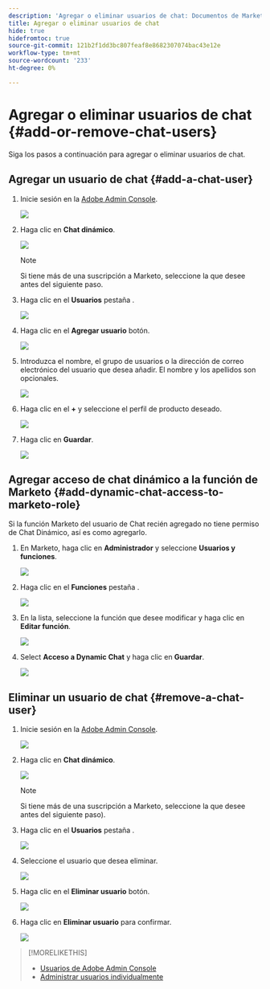 ```yaml
---
description: 'Agregar o eliminar usuarios de chat: Documentos de Marketo: Documentación del producto'
title: Agregar o eliminar usuarios de chat
hide: true
hidefromtoc: true
source-git-commit: 121b2f1dd3bc807feaf8e8682307074bac43e12e
workflow-type: tm+mt
source-wordcount: '233'
ht-degree: 0%

---
```


# Agregar o eliminar usuarios de chat {#add-or-remove-chat-users}

Siga los pasos a continuación para agregar o eliminar usuarios de chat.

## Agregar un usuario de chat {#add-a-chat-user}

1. Inicie sesión en la [Adobe Admin Console](https://adminconsole.adobe.com/).

   ![](assets/add-or-remove-chat-users-1.png)

1. Haga clic en **Chat dinámico**.

   ![](assets/add-or-remove-chat-users-2.png)

   >[!NOTE]
   >
   >Si tiene más de una suscripción a Marketo, seleccione la que desee antes del siguiente paso.

1. Haga clic en el **Usuarios** pestaña .

   ![](assets/add-or-remove-chat-users-3.png)

1. Haga clic en el **Agregar usuario** botón.

   ![](assets/add-or-remove-chat-users-4.png)

1. Introduzca el nombre, el grupo de usuarios o la dirección de correo electrónico del usuario que desea añadir. El nombre y los apellidos son opcionales.

   ![](assets/add-or-remove-chat-users-5.png)

1. Haga clic en el **+** y seleccione el perfil de producto deseado.

   ![](assets/add-or-remove-chat-users-6.png)

1. Haga clic en **Guardar**.

   ![](assets/add-or-remove-chat-users-7.png)

## Agregar acceso de chat dinámico a la función de Marketo {#add-dynamic-chat-access-to-marketo-role}

Si la función Marketo del usuario de Chat recién agregado no tiene permiso de Chat Dinámico, así es como agregarlo.

1. En Marketo, haga clic en **Administrador** y seleccione **Usuarios y funciones**.

   ![](assets/add-or-remove-chat-users-8.png)

1. Haga clic en el **Funciones** pestaña .

   ![](assets/add-or-remove-chat-users-9.png)

1. En la lista, seleccione la función que desee modificar y haga clic en **Editar función**.

   ![](assets/add-or-remove-chat-users-10.png)

1. Select **Acceso a Dynamic Chat** y haga clic en **Guardar**.

   ![](assets/add-or-remove-chat-users-11.png)

## Eliminar un usuario de chat {#remove-a-chat-user}

1. Inicie sesión en la [Adobe Admin Console](https://adminconsole.adobe.com/).

   ![](assets/add-or-remove-chat-users-12.png)

1. Haga clic en **Chat dinámico**.

   ![](assets/add-or-remove-chat-users-13.png)

   >[!NOTE]
   >
   >Si tiene más de una suscripción a Marketo, seleccione la que desee antes del siguiente paso).

1. Haga clic en el **Usuarios** pestaña .

   ![](assets/add-or-remove-chat-users-14.png)

1. Seleccione el usuario que desea eliminar.

   ![](assets/add-or-remove-chat-users-15.png)

1. Haga clic en el **Eliminar usuario** botón.

   ![](assets/add-or-remove-chat-users-16.png)

1. Haga clic en **Eliminar usuario** para confirmar.

   ![](assets/add-or-remove-chat-users-17.png)

>[!MORELIKETHIS]
>
>* [Usuarios de Adobe Admin Console](https://helpx.adobe.com/enterprise/using/users.html)
>* [Administrar usuarios individualmente](https://helpx.adobe.com/enterprise/using/manage-users-individually.html)

